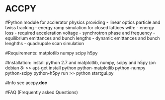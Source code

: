 ACCPY
=========

#Python module for acclerator physics providing
    - linear optics particle and twiss tracking
    - energy ramp simulation for closed lattices with:
        - energy loss
        - required acceleration voltage
        - synchrotron phase and frequency
        - equilibrium emittances and bunch lengths
        - dynamic emittances and bunch lenghths
    - quadrupole scan simulation

#Requirements:
    matplotlib
    numpy
    scipy
    h5py

#Installation:
    install python 2.7 and matplotlib, numpy, scipy and h5py
    (on debian 8: >> apt-get install python python-matplotlib python-numpy python-scipy python-h5py
    run >> python startgui.py

#Info
    see accpy.__doc__

#FAQ (Frequently asked Questions)
